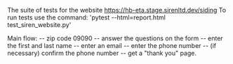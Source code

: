 The suite of tests for the website https://hb-eta.stage.sirenltd.dev/siding
To run tests use the command:
'pytest --html=report.html test_siren_website.py'

Main flow:
-- zip code 09090
-- answer the questions on the form
-- enter the first and last name
-- enter an email
-- enter the phone number
-- (if necessary) confirm the phone number
-- get a "thank you" page.
